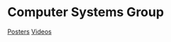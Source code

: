 # Computer Systems Group

[Posters](https://photos.app.goo.gl/czSA2fUFbJH4uAQb7)
[Videos](https://www.youtube.com/playlist?list=PLNEveYilIj1A2Hl6rtCFsrrivCwp9h7pS)
